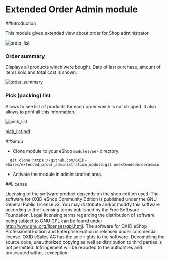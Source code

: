 Extended Order Admin module
===========================

##Introduction

This module gives extended view about order for Shop administrator.

![order_list](https://cloud.githubusercontent.com/assets/3603014/11781385/34046c32-a272-11e5-84eb-6489fbe9c847.png)

### Order summary
Displays all products which were bought. Date of last purchase, amount of items sold and total cost is shown.

![order_summary](https://cloud.githubusercontent.com/assets/3603014/11781387/3426f900-a272-11e5-8db7-4e29344566d6.png)

### Pick (packing) list
Allows to see list of products for each order which is not shipped.
It also allows to print all this information.

![pick_list](https://cloud.githubusercontent.com/assets/3603014/11781386/34269672-a272-11e5-9e64-20d4295e8022.png)

[pick_list.pdf](https://github.com/OXID-eSales/extended_order_administration_module/files/61192/pick_list.pdf)

##Setup

- Clone module to your eShop `modules/oe/` directory:
```
  git clone https://github.com/OXID-eSales/extended_order_administration_module.git oeextendedorderadmin
```
 
- Activate the module in administration area.

##License

Licensing of the software product depends on the shop edition used.
The software for OXID eShop Community Edition is published under the GNU General Public License v3.
You may distribute and/or modify this software according to the licensing terms published by the Free
Software Foundation. Legal licensing terms regarding the distribution of software being subject to GNU
GPL can be found under http://www.gnu.org/licenses/gpl.html.
The software for OXID eShop Professional Edition and Enterprise Edition is released under commercial
license. OXID eSales AG has the sole rights to the software. Decompiling the source code, unauthorized
copying as well as distribution to third parties is not permitted. Infringement will be reported to the
authorities and prosecuted without exception.
